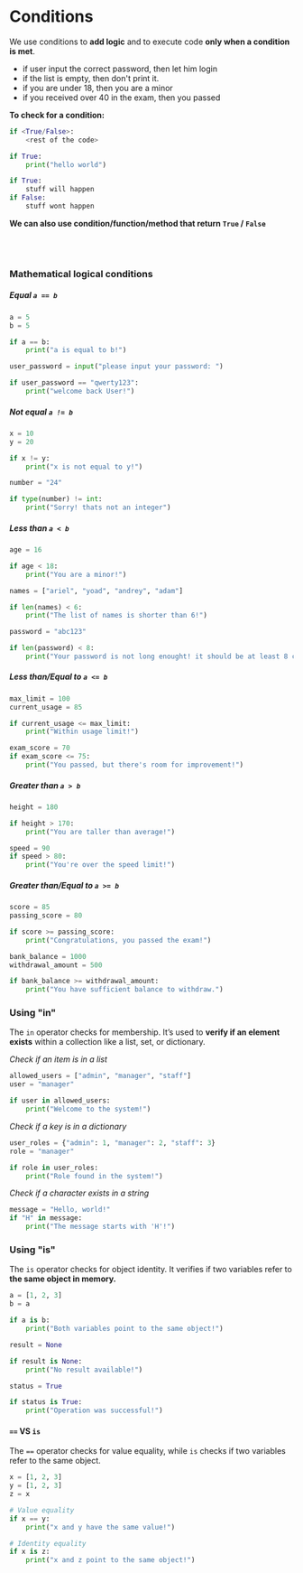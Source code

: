 # Conditions

We use conditions to **add logic** and to execute code **only when a condition is met**.
- if user input the correct password, then let him login
- if the list is empty, then don't print it.
- if you are under 18, then you are a minor
- if you received over 40 in the exam, then you passed

**To check for a condition:**
```python
if <True/False>:
	<rest of the code>
```

```python
if True:
	print("hello world")
```

```python
if True:
	stuff will happen
if False:
	stuff wont happen
```

**We can also use condition/function/method that return `True` / `False`** 

<br>
<br>

### Mathematical logical conditions


##### Equal `a == b`
```python
a = 5
b = 5

if a == b:
	print("a is equal to b!")
```

```python
user_password = input("please input your password: ")

if user_password == "qwerty123":
	print("welcome back User!")
```

##### Not equal `a != b`
```python
x = 10
y = 20

if x != y:
    print("x is not equal to y!")
```

```python
number = "24"

if type(number) != int:
    print("Sorry! thats not an integer")
```

##### Less than `a < b`
```python
age = 16

if age < 18:
    print("You are a minor!")
```

```python
names = ["ariel", "yoad", "andrey", "adam"]

if len(names) < 6:
    print("The list of names is shorter than 6!")
```

```python
password = "abc123"

if len(password) < 8:
    print("Your password is not long enought! it should be at least 8 chars!")
```
##### Less than/Equal to `a <= b`
```python
max_limit = 100
current_usage = 85

if current_usage <= max_limit:
    print("Within usage limit!")

```

```python
exam_score = 70
if exam_score <= 75:
    print("You passed, but there's room for improvement!")
```

##### Greater than `a > b`
```python
height = 180

if height > 170:
    print("You are taller than average!")
```

```python
speed = 90
if speed > 80:
    print("You're over the speed limit!")
```

##### Greater than/Equal to `a >= b`
```python
score = 85
passing_score = 80

if score >= passing_score:
    print("Congratulations, you passed the exam!")
```

```python
bank_balance = 1000
withdrawal_amount = 500

if bank_balance >= withdrawal_amount:
    print("You have sufficient balance to withdraw.")
```

### Using "in"
The `in` operator checks for membership. It’s used to **verify if an element exists** within a collection like a list, set, or dictionary.

*Check if an item is in a list*
```python
allowed_users = ["admin", "manager", "staff"]
user = "manager"

if user in allowed_users:
    print("Welcome to the system!")
```

*Check if a key is in a dictionary*
```python
user_roles = {"admin": 1, "manager": 2, "staff": 3}
role = "manager"

if role in user_roles:
    print("Role found in the system!")
```

*Check if a character exists in a string*
```python
message = "Hello, world!"
if "H" in message:
    print("The message starts with 'H'!")
```

### Using "is"
The `is` operator checks for object identity. It verifies if two variables refer to **the same object in memory.**

```python
a = [1, 2, 3]
b = a

if a is b:
    print("Both variables point to the same object!")
```

```python
result = None

if result is None:
    print("No result available!")
```

```python
status = True

if status is True:
    print("Operation was successful!")
```

#### `==` VS `is`
The `==` operator checks for value equality, while `is` checks if two variables refer to the same object.


```python
x = [1, 2, 3]
y = [1, 2, 3]
z = x

# Value equality
if x == y:
    print("x and y have the same value!")

# Identity equality
if x is z:
    print("x and z point to the same object!")
```
